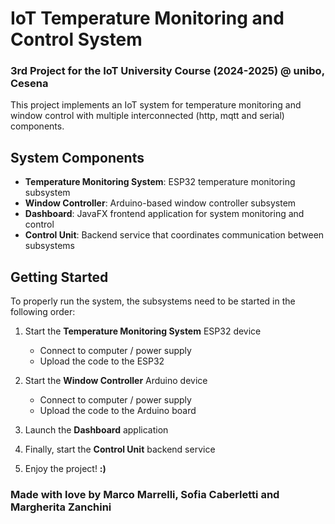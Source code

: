 # IoT Temperature Monitoring and Control System

### 3rd Project for the IoT University Course (2024-2025) @ unibo, Cesena

This project implements an IoT system for temperature monitoring and window control with multiple interconnected (http, mqtt and serial) components.

## System Components

- **Temperature Monitoring System**: ESP32 temperature monitoring subsystem
- **Window Controller**: Arduino-based window controller subsystem 
- **Dashboard**: JavaFX frontend application for system monitoring and control
- **Control Unit**: Backend service that coordinates communication between subsystems

## Getting Started

To properly run the system, the subsystems need to be started in the following order:

1. Start the **Temperature Monitoring System** ESP32 device
   - Connect to computer / power supply
   - Upload the code to the ESP32

2. Start the **Window Controller** Arduino device
   - Connect to computer / power supply  
   - Upload the code to the Arduino board

3. Launch the **Dashboard** application

4. Finally, start the **Control Unit** backend service

5. Enjoy the project! **:)**

### Made with love by Marco Marrelli, Sofia Caberletti and Margherita Zanchini